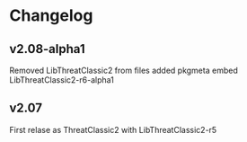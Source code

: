 # Changelog

## v2.08-alpha1

Removed LibThreatClassic2 from files
added pkgmeta
embed LibThreatClassic2-r6-alpha1

## v2.07

First relase as ThreatClassic2 with LibThreatClassic2-r5